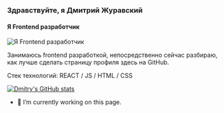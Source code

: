 ### Здравствуйте, я Дмитрий Журавский
#### Я Frontend разработчик
![Я Frontend разработчик](https://arturssmirnovs.github.io/github-profile-readme-generator/images/banner.png)

Занимаюсь frontend разработкой, непосредственно сейчас разбираю, как лучше сделать страницу профиля здесь на GitHub.

Стек технологий: REACT / JS / HTML / CSS

[![Dmitry's GitHub stats](https://github-readme-stats.vercel.app/api?username=DmitryZhuravskiy)](https://github.com/anuraghazra/github-readme-stats)

- 🔭 I’m currently working on this page. 







<!--
**DmitryZhuravskiy/DmitryZhuravskiy** is a ✨ _special_ ✨ repository because its `README.md` (this file) appears on your GitHub profile.

Here are some ideas to get you started:

- 🔭 I’m currently working on ...
- 🌱 I’m currently learning ...
- 👯 I’m looking to collaborate on ...
- 🤔 I’m looking for help with ...
- 💬 Ask me about ...
- 📫 How to reach me: ...
- 😄 Pronouns: ...
- ⚡ Fun fact: ...
-->
